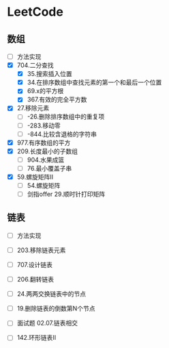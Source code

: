 # LeetCode

## 数组

- [ ] 方法实现
- [x] 704.二分查找
  - [x] 35.搜索插入位置
  - [x] 34.在排序数组中查找元素的第一个和最后一个位置
  - [x] 69.x的平方根
  - [x] 367.有效的完全平方数
- [x] 27.移除元素
  - [ ] -26.删除排序数组中的重复项
  - [ ] -283.移动零
  - [ ] -844.比较含退格的字符串
- [x] 977.有序数组的平方
- [x] 209.长度最小的子数组
  - [ ] 904.水果成篮
  - [ ] 76.最小覆盖子串
- [x] 59.螺旋矩阵Ⅱ
  - [ ] 54.螺旋矩阵
  - [ ] 剑指offer 29.顺时针打印矩阵

## 链表

- [ ] 方法实现
- [ ] 203.移除链表元素
- [ ] 707.设计链表
- [ ] 206.翻转链表
- [ ] 24.两两交换链表中的节点
- [ ] 19.删除链表的倒数第N个节点
- [ ] 面试题 02.07.链表相交
- [ ] 142.环形链表Ⅱ



